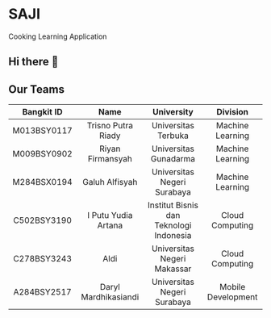 # SAJI
Cooking Learning Application

## Hi there 👋

## Our Teams
| Bangkit ID | Name | University | Division |
|:----------:|:----:|:----------:|:--------:|
|M013BSY0117|Trisno Putra Riady|Universitas Terbuka|Machine Learning|
|M009BSY0902|Riyan Firmansyah|Universitas Gunadarma|Machine Learning|
|M284BSX0194|Galuh Alfisyah|Universitas Negeri Surabaya|Machine Learning|
|C502BSY3190|I Putu Yudia Artana|Institut Bisnis dan Teknologi Indonesia|Cloud Computing|
|C278BSY3243|Aldi |Universitas Negeri Makassar|Cloud Computing|
|A284BSY2517|Daryl Mardhikasiandi|Universitas Negeri Surabaya|Mobile Development|
